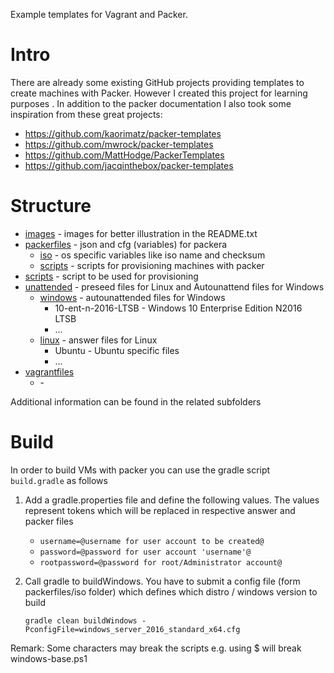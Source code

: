 Example templates for Vagrant and Packer.
# Intro
There are already some existing GitHub projects providing templates to create machines with Packer. However I created this project for learning purposes . In addition to the packer documentation I also took some inspiration from these great projects:
* https://github.com/kaorimatz/packer-templates
* https://github.com/mwrock/packer-templates
* https://github.com/MattHodge/PackerTemplates
* https://github.com/jacqinthebox/packer-templates

# Structure
+ [images](https://github.com/papanito/packer-vagrant/tree/master/images) - images for better illustration in the README.txt
+ [packerfiles](https://github.com/papanito/packer-vagrant/tree/master/packerfiles) - json and cfg (variables) for packera
  + [iso](https://github.com/papanito/packer-vagrant/tree/master/packerfiles/iso) - os specific variables like iso name and checksum
  + [scripts](https://github.com/papanito/packer-vagrant/tree/master/packerfiles/scripts) - scripts for provisioning machines with packer
+ [scripts](https://github.com/papanito/packer-vagrant/tree/master/scripts) - script to be used for provisioning
+ [unattended](https://github.com/papanito/packer-vagrant/tree/master/unattended) - preseed files for Linux and Autounattend files for Windows
  + [windows](https://github.com/papanito/packer-vagrant/tree/master/unattended/windows) - autounattended files for Windows
    + 10-ent-n-2016-LTSB - Windows 10 Enterprise Edition N2016 LTSB
    + ...
  + [linux](https://github.com/papanito/packer-vagrant/tree/master/unattended/linux) - answer files for Linux
    + Ubuntu - Ubuntu specific files
    + ...
+ [vagrantfiles](https://github.com/papanito/packer-vagrant/tree/master/vagrantfiles)
  + <os version> - 

Additional information can be found in the related subfolders

# Build
In order to build VMs with packer you can use the gradle script ```build.gradle``` as follows
1. Add a gradle.properties file and define the following values. The values represent tokens which will be replaced in respective answer and packer files
   + ```username=@username for user account to be created@```
   + ```password=@password for user account 'username'@```
   + ```rootpassword=@password for root/Administrator account@```
2. Call gradle to buildWindows. You have to submit a config file (form packerfiles/iso folder) which defines which distro / windows version to build

   ```gradle clean buildWindows -PconfigFile=windows_server_2016_standard_x64.cfg```

Remark: Some characters may break the scripts e.g. using $ will break windows-base.ps1